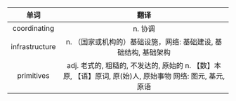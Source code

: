 
|单词|翻译|
|:-:|:-:|
coordinating|n. 协调|
infrastructure|n. （国家或机构的）基础设施，网络:  基础建设, 基础结构, 基础架构|
primitives | adj. 老式的, 粗糙的, 不发达的, 原始的 n. 【数】本原, 【语】原词, 原(始)人, 原始事物 网络:  图元, 基元, 原语

